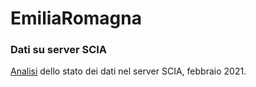# EmiliaRomagna

### Dati su server SCIA

[Analisi]((https://valori-climatologici-1991-2020.github.io/EmiliaRomagna/)
) dello stato dei dati nel server SCIA, febbraio 2021.
